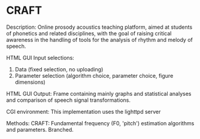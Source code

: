 # CRAFT
Description: Online prosody acoustics teaching platform, aimed at students of phonetics and related disciplines, with the goal of raising critical awareness in the handling of tools for the analysis of rhythm and melody of speech.

HTML GUI Input selections:
1. Data (fixed selection, no uploading)
2. Parameter selection (algorithm choice, parameter choice, figure dimensions)

HTML GUI Output:
Frame containing mainly graphs and statistical analyses and comparison of speech signal transformations.

CGI environment:
This implementation uses the lighttpd server

Methods:
CRAFT: Fundamental frequency (F0, 'pitch') estimation algorithms and parameters. Branched.
